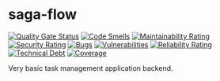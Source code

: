 # saga-flow

[![Quality Gate Status](https://sonarcloud.io/api/project_badges/measure?project=Rrayor_saga-flow&metric=alert_status)](https://sonarcloud.io/summary/new_code?id=Rrayor_saga-flow)
[![Code Smells](https://sonarcloud.io/api/project_badges/measure?project=Rrayor_saga-flow&metric=code_smells)](https://sonarcloud.io/summary/new_code?id=Rrayor_saga-flow)
[![Maintainability Rating](https://sonarcloud.io/api/project_badges/measure?project=Rrayor_saga-flow&metric=sqale_rating)](https://sonarcloud.io/summary/new_code?id=Rrayor_saga-flow)
[![Security Rating](https://sonarcloud.io/api/project_badges/measure?project=Rrayor_saga-flow&metric=security_rating)](https://sonarcloud.io/summary/new_code?id=Rrayor_saga-flow)
[![Bugs](https://sonarcloud.io/api/project_badges/measure?project=Rrayor_saga-flow&metric=bugs)](https://sonarcloud.io/summary/new_code?id=Rrayor_saga-flow)
[![Vulnerabilities](https://sonarcloud.io/api/project_badges/measure?project=Rrayor_saga-flow&metric=vulnerabilities)](https://sonarcloud.io/summary/new_code?id=Rrayor_saga-flow)
[![Reliability Rating](https://sonarcloud.io/api/project_badges/measure?project=Rrayor_saga-flow&metric=reliability_rating)](https://sonarcloud.io/summary/new_code?id=Rrayor_saga-flow)
[![Technical Debt](https://sonarcloud.io/api/project_badges/measure?project=Rrayor_saga-flow&metric=sqale_index)](https://sonarcloud.io/summary/new_code?id=Rrayor_saga-flow)
[![Coverage](https://sonarcloud.io/api/project_badges/measure?project=Rrayor_saga-flow&metric=coverage)](https://sonarcloud.io/summary/new_code?id=Rrayor_saga-flow)

Very basic task management application backend.
